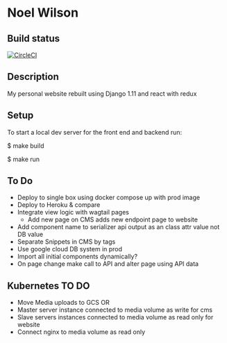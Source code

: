 Noel Wilson
===============================================================================

## Build status

[![CircleCI](https://circleci.com/gh/jwnwilson/noelwilson_2017.svg?style=svg)](https://circleci.com/gh/jwnwilson/noelwilson_2017)

## Description

My personal website rebuilt using Django 1.11 and react with redux


## Setup

To start a local dev server for the front end and backend run:

$  make build

$  make run

## To Do

- Deploy to single box using docker compose up with prod image
- Deploy to Heroku & compare
- Integrate view logic with wagtail pages
  - Add new page on CMS adds new endpoint page to website
- Add component name to serializer api output as an class attr value not DB value
- Separate Snippets in CMS by tags
- Use google cloud DB system in prod
- Import all initial components dynamically?
- On page change make call to API and alter page using API data

## Kubernetes TO DO

- Move Media uploads to GCS OR
- Master server instance connected to media volume as write for cms
- Slave servers instances connected to media volume as read only for website
- Connect nginx to media volume as read only
